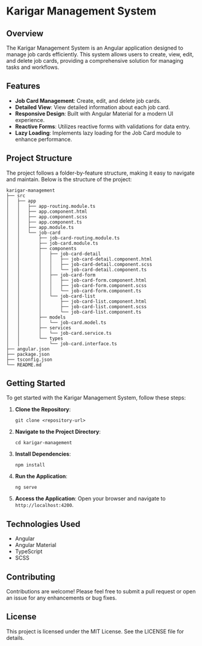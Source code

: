 # Karigar Management System

## Overview
The Karigar Management System is an Angular application designed to manage job cards efficiently. This system allows users to create, view, edit, and delete job cards, providing a comprehensive solution for managing tasks and workflows.

## Features
- **Job Card Management**: Create, edit, and delete job cards.
- **Detailed View**: View detailed information about each job card.
- **Responsive Design**: Built with Angular Material for a modern UI experience.
- **Reactive Forms**: Utilizes reactive forms with validations for data entry.
- **Lazy Loading**: Implements lazy loading for the Job Card module to enhance performance.

## Project Structure
The project follows a folder-by-feature structure, making it easy to navigate and maintain. Below is the structure of the project:

```
karigar-management
├── src
│   ├── app
│   │   ├── app-routing.module.ts
│   │   ├── app.component.html
│   │   ├── app.component.scss
│   │   ├── app.component.ts
│   │   ├── app.module.ts
│   │   └── job-card
│   │       ├── job-card-routing.module.ts
│   │       ├── job-card.module.ts
│   │       ├── components
│   │       │   ├── job-card-detail
│   │       │   │   ├── job-card-detail.component.html
│   │       │   │   ├── job-card-detail.component.scss
│   │       │   │   └── job-card-detail.component.ts
│   │       │   ├── job-card-form
│   │       │   │   ├── job-card-form.component.html
│   │       │   │   ├── job-card-form.component.scss
│   │       │   │   └── job-card-form.component.ts
│   │       │   └── job-card-list
│   │       │       ├── job-card-list.component.html
│   │       │       ├── job-card-list.component.scss
│   │       │       └── job-card-list.component.ts
│   │       ├── models
│   │       │   └── job-card.model.ts
│   │       ├── services
│   │       │   └── job-card.service.ts
│   │       └── types
│   │           └── job-card.interface.ts
├── angular.json
├── package.json
├── tsconfig.json
└── README.md
```

## Getting Started
To get started with the Karigar Management System, follow these steps:

1. **Clone the Repository**: 
   ```
   git clone <repository-url>
   ```

2. **Navigate to the Project Directory**: 
   ```
   cd karigar-management
   ```

3. **Install Dependencies**: 
   ```
   npm install
   ```

4. **Run the Application**: 
   ```
   ng serve
   ```

5. **Access the Application**: Open your browser and navigate to `http://localhost:4200`.

## Technologies Used
- Angular
- Angular Material
- TypeScript
- SCSS

## Contributing
Contributions are welcome! Please feel free to submit a pull request or open an issue for any enhancements or bug fixes.

## License
This project is licensed under the MIT License. See the LICENSE file for details.